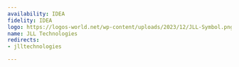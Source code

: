 ```yaml
---
availability: IDEA
fidelity: IDEA
logo: https://logos-world.net/wp-content/uploads/2023/12/JLL-Symbol.png
name: JLL Technologies
redirects:
- jlltechnologies

---
```

